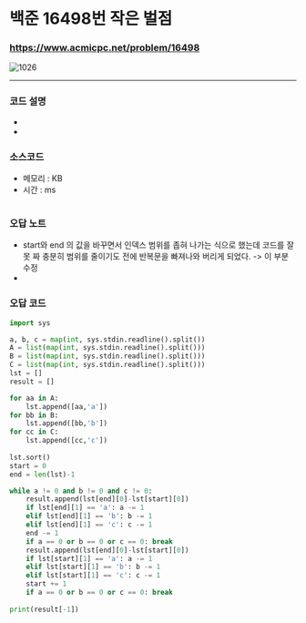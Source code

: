 백준 16498번 작은 벌점
=======================

### <https://www.acmicpc.net/problem/16498>
![1026](https://user-images.githubusercontent.com/83554018/148937496-a9b00aad-dca0-4e74-b27c-0e8104374a4d.png)

<hr>

### 코드 설명
+ 
+ 

### 소스코드
+ 메모리 :  KB
+ 시간 :  ms
```python

```

### 오답 노트
+ start와 end 의 값을 바꾸면서 인덱스 범위를 좁혀 나가는 식으로 했는데 코드를 잘못 짜 충분히 범위를 줄이기도 전에 반복문을 빠져나와 버리게 되었다. -> 이 부분 수정
+

### 오답 코드
```python
import sys

a, b, c = map(int, sys.stdin.readline().split())
A = list(map(int, sys.stdin.readline().split()))
B = list(map(int, sys.stdin.readline().split()))
C = list(map(int, sys.stdin.readline().split()))
lst = []
result = []

for aa in A:
	lst.append([aa,'a'])
for bb in B:
	lst.append([bb,'b'])
for cc in C:
	lst.append([cc,'c'])
	
lst.sort()
start = 0
end = len(lst)-1

while a != 0 and b != 0 and c != 0:
	result.append(lst[end][0]-lst[start][0])
	if lst[end][1] == 'a': a -= 1
	elif lst[end][1] == 'b': b -= 1
	elif lst[end][1] == 'c': c -= 1
	end -= 1
	if a == 0 or b == 0 or c == 0: break
	result.append(lst[end][0]-lst[start][0])
	if lst[start][1] == 'a': a -= 1
	elif lst[start][1] == 'b': b -= 1
	elif lst[start][1] == 'c': c -= 1
	start += 1
	if a == 0 or b == 0 or c == 0: break
	
print(result[-1])
```
